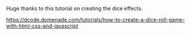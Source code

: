 Huge thanks to this tutorial on creating the dice effects.

https://dcode.domenade.com/tutorials/how-to-create-a-dice-roll-game-with-html-css-and-javascript
